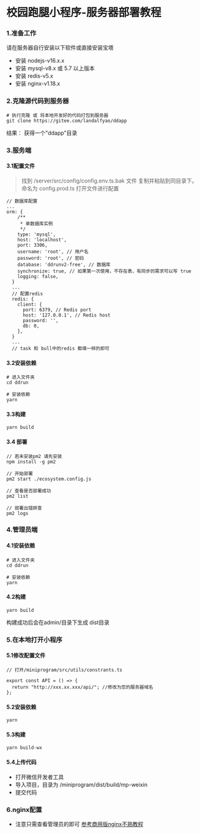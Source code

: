 # 校园跑腿小程序-服务器部署教程

### 1.准备工作

请在服务器自行安装以下软件或直接安装宝塔

- 安装 nodejs-v16.x.x
- 安装 mysql-v8.x 或 5.7 以上版本
- 安装 redis-v5.x
- 安装 nginx-v1.18.x

### 2.克隆源代码到服务器

```
# 执行克隆 或 将本地开发好的代码打包到服务器
git clone https://gitee.com/landalfyao/ddapp
```

结果：
获得一个"ddapp"目录

### 3.服务端

#### 3.1配置文件
> 找到 /server/src/config/config.env.ts.bak 文件 复制并粘贴到同目录下。命名为 config.prod.ts 打开文件进行配置
```
// 数据库配置
...
orm: {
    /**
     * 单数据库实例
     */
    type: 'mysql',
    host: 'localhost',
    port: 3306,
    username: 'root', // 用户名
    password: 'root', // 密码
    database: 'ddrunv2-free', // 数据库
    synchronize: true, // 如果第一次使用，不存在表，有同步的需求可以写 true
    logging: false,
  }
  ...
  // 配置redis
  redis: {
    client: {
      port: 6379, // Redis port
      host: '127.0.0.1', // Redis host
      password: '',
      db: 0,
    },
  }
  ...
  // task 和 bull中的redis 都填一样的即可
```

#### 3.2安装依赖

```
# 进入文件夹
cd ddrun

# 安装依赖
yarn
```

#### 3.3构建
```
yarn build
```

#### 3.4 部署

```
// 若未安装pm2 请先安装
npm install -g pm2

// 开始部署
pm2 start ./ecosystem.config.js

// 查看是否部署成功
pm2 list

// 部署出错排查
pm2 logs
```

### 4.管理员端
#### 4.1安装依赖
```
# 进入文件夹
cd ddrun

# 安装依赖
yarn
```
#### 4.2构建
```
yarn build
```
构建成功后会在admin/目录下生成 dist目录

### 5.在本地打开小程序
#### 5.1修改配置文件
```
// 打开/miniprogram/src/utils/constrants.ts

export const API = () => {
  return "http://xxx.xx.xxx/api/"; //修改为您的服务器域名
};
```
#### 5.2安装依赖
```
yarn
```
#### 5.3构建
```
yarn build-wx
```
#### 5.4上传代码
- 打开微信开发者工具
- 导入项目，目录为 /miniprogram/dist/build/mp-weixin
- 提交代码

### 6.nginx配置
- 注意只需查看管理员的即可
[参考商用版nginx不熟教程](https://v0lxla43d1n.feishu.cn/wiki/wikcnu4pnYxBFoFwy2A7AYF6yBf)
